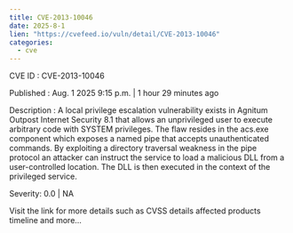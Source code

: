```yaml
--- 
title: CVE-2013-10046
date: 2025-8-1
lien: "https://cvefeed.io/vuln/detail/CVE-2013-10046"
categories:
  - cve
---
```


CVE ID : CVE-2013-10046

Published :  Aug. 1
2025
9:15 p.m. | 1 hour
29 minutes ago

Description : A local privilege escalation vulnerability exists in Agnitum Outpost Internet Security 8.1 that allows an unprivileged user to execute arbitrary code with SYSTEM privileges. The flaw resides in the acs.exe component
which exposes a named pipe that accepts unauthenticated commands. By exploiting a directory traversal weakness in the pipe protocol
an attacker can instruct the service to load a malicious DLL from a user-controlled location. The DLL is then executed in the context of the privileged service.

Severity: 0.0 | NA

Visit the link for more details
such as CVSS details
affected products
timeline
and more...
